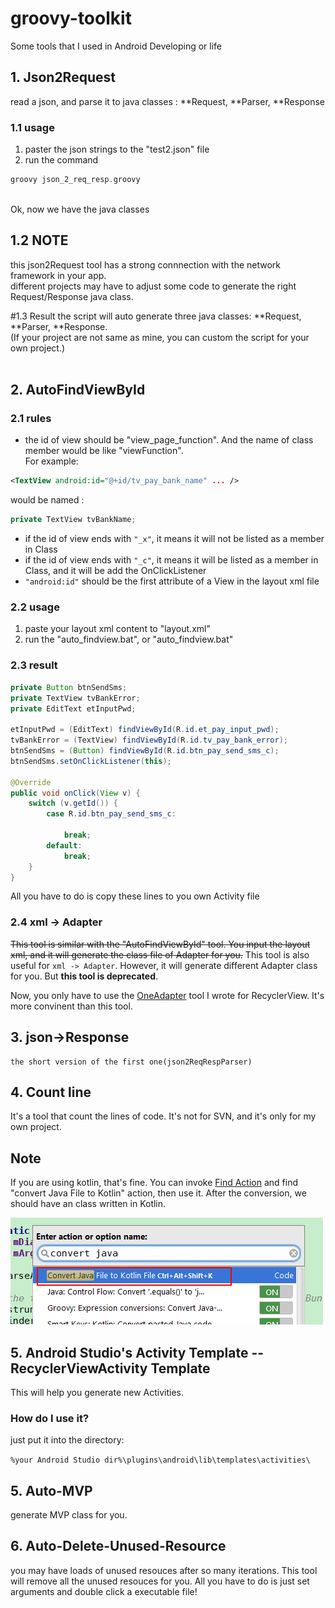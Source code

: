 # groovy-toolkit
Some tools that I used in Android Developing or life


## 1. Json2Request 
read a json, and parse it to java classes : **Request, **Parser, **Response

### 1.1 usage
1. paster the json strings to the "test2.json" file
2. run the command 
```groovy
groovy json_2_req_resp.groovy
```
<br/>
Ok, now we have the java classes

	
## 1.2 NOTE
this json2Request tool has a strong connnection with the network framework in your app. <br/>
different projects may have to adjust some code to generate the right Request/Response java class.<br/>

#1.3 Result
the script will auto generate three java classes: **Request, **Parser, **Response. <br/>
(If your project are not same as mine, you can custom the script for your own project.)
<br/><br/>


## 2. AutoFindViewById

### 2.1 rules
* the id of view should be "view_page_function". And the name of class member would be like "viewFunction". <br/>
For example: <br/>
```xml
<TextView android:id="@+id/tv_pay_bank_name" ... /> 
```
would be named :
```java
private TextView tvBankName;
```
*  if the id of view ends with ```"_x"```, it means it will not be listed as a member in Class
* if the id of view ends with ```"_c"```, it means it will be listed as a member in Class, and it will be add the OnClickListener
* ``` "android:id" ``` should be the first attribute of a View in the layout xml file

### 2.2 usage
1. paste your layout xml content to "layout.xml"
2. run the "auto_findview.bat",  or "auto_findview.bat"

### 2.3 result
```java
private Button btnSendSms;
private TextView tvBankError;
private EditText etInputPwd;

etInputPwd = (EditText) findViewById(R.id.et_pay_input_pwd);
tvBankError = (TextView) findViewById(R.id.tv_pay_bank_error);
btnSendSms = (Button) findViewById(R.id.btn_pay_send_sms_c);
btnSendSms.setOnClickListener(this);

@Override
public void onClick(View v) {
	switch (v.getId()) {
		case R.id.btn_pay_send_sms_c:
			
			break;
		default:
			break;
	}
}

```
All you have to do is copy these lines to you own Activity file

### 2.4 xml -> Adapter
~~This tool is similar with the "AutoFindViewById" tool. You input the layout xml, and it will generate the class file of Adapter for you.~~
This tool is also useful for `xml -> Adapter`. However, it will generate different Adapter class for you. But **this tool is deprecated**. 

Now, you only have to use the [OneAdapter](https://github.com/SixCan/AndroidAbove5/tree/master/SupportDemo/app/src/main/java/cn/six/sup/rv/one_adapter) tool I wrote for RecyclerView. It's more convinent than this tool. 

## 3. json->Response
	the short version of the first one(json2ReqRespParser)

	
## 4. Count line
It's a tool that count the lines of code. It's not for SVN, and it's only for my own project.

## Note
If you are using kotlin, that's fine. You can invoke [Find Action](https://www.jetbrains.com/help/idea/2016.1/navigating-to-action.html?origin=old_help) and find "convert Java File to Kotlin" action, then use it. After the conversion, we should have an class written in Kotlin.

![](/images/convert2kotlin.png)

## 5. Android Studio's Activity Template -- RecyclerViewActivity Template
This will help you generate new Activities. 

### How do I use it?
just put it into the directory:

`%your Android Studio dir%\plugins\android\lib\templates\activities\`

## 5. Auto-MVP
generate MVP class for you. 


## 6. Auto-Delete-Unused-Resource
you may have loads of unused resouces after so many iterations. This tool will remove all the unused resouces for you. All you have to do is just set arguments and double click a executable file!